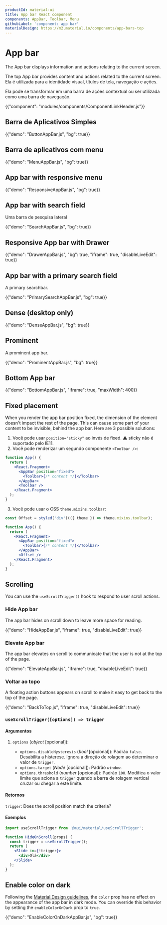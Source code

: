 ```yaml
---
productId: material-ui
title: App bar React component
components: AppBar, Toolbar, Menu
githubLabel: 'component: app bar'
materialDesign: https://m2.material.io/components/app-bars-top
---
```


# App bar

<p class="description">The App bar displays information and actions relating to the current screen.</p>

The top App bar provides content and actions related to the current screen. Ela é utilizada para a identidade visual, títulos de tela, navegação e ações.

Ela pode se transformar em uma barra de ações contextual ou ser utilizada como uma barra de navegação.

{{"component": "modules/components/ComponentLinkHeader.js"}}

## Barra de Aplicativos Simples

{{"demo": "ButtonAppBar.js", "bg": true}}

## Barra de aplicativos com menu

{{"demo": "MenuAppBar.js", "bg": true}}

## App bar with responsive menu

{{"demo": "ResponsiveAppBar.js", "bg": true}}

## App bar with search field

Uma barra de pesquisa lateral

{{"demo": "SearchAppBar.js", "bg": true}}

## Responsive App bar with Drawer

{{"demo": "DrawerAppBar.js", "bg": true, "iframe": true, "disableLiveEdit": true}}

## App bar with a primary search field

A primary searchbar.

{{"demo": "PrimarySearchAppBar.js", "bg": true}}

## Dense (desktop only)

{{"demo": "DenseAppBar.js", "bg": true}}

## Prominent

A prominent app bar.

{{"demo": "ProminentAppBar.js", "bg": true}}

## Bottom App bar

{{"demo": "BottomAppBar.js", "iframe": true, "maxWidth": 400}}

## Fixed placement

When you render the app bar position fixed, the dimension of the element doesn't impact the rest of the page. This can cause some part of your content to be invisible, behind the app bar. Here are 3 possible solutions:

1. Você pode usar `position="sticky"` ao invés de fixed. ⚠️ sticky não é suportado pelo IE11.
2. Você pode renderizar um segundo componente `<Toolbar />`:

```jsx
function App() {
  return (
    <React.Fragment>
      <AppBar position="fixed">
        <Toolbar>{/* content */}</Toolbar>
      </AppBar>
      <Toolbar />
    </React.Fragment>
  );
}
```

3. Você pode usar o CSS `theme.mixins.toolbar`:

```jsx
const Offset = styled('div')(({ theme }) => theme.mixins.toolbar);

function App() {
  return (
    <React.Fragment>
      <AppBar position="fixed">
        <Toolbar>{/* content */}</Toolbar>
      </AppBar>
      <Offset />
    </React.Fragment>
  );
}
```

## Scrolling

You can use the `useScrollTrigger()` hook to respond to user scroll actions.

### Hide App bar

The app bar hides on scroll down to leave more space for reading.

{{"demo": "HideAppBar.js", "iframe": true, "disableLiveEdit": true}}

### Elevate App bar

The app bar elevates on scroll to communicate that the user is not at the top of the page.

{{"demo": "ElevateAppBar.js", "iframe": true, "disableLiveEdit": true}}

### Voltar ao topo

A floating action buttons appears on scroll to make it easy to get back to the top of the page.

{{"demo": "BackToTop.js", "iframe": true, "disableLiveEdit": true}}

### `useScrollTrigger([options]) => trigger`

#### Argumentos

1. `options` (_object_ [opcional]):

   - `options.disableHysteresis` (_bool_ [opcional]): Padrão `false`. Desabilita a histerese. Ignora a direção de rolagem ao determinar o valor de `trigger`.
   - `options.target` (_Node_ [opcional]): Padrão `window`.
   - `options.threshold` (_number_ [opcional]): Padrão `100`. Modifica o valor limite que aciona a `trigger` quando a barra de rolagem vertical cruzar ou chegar a este limite.

#### Retornos

`trigger`: Does the scroll position match the criteria?

#### Exemplos

```jsx
import useScrollTrigger from '@mui/material/useScrollTrigger';

function HideOnScroll(props) {
  const trigger = useScrollTrigger();
  return (
    <Slide in={!trigger}>
      <div>Olá</div>
    </Slide>
  );
}
```

## Enable color on dark

Following the [Material Design guidelines](https://m2.material.io/design/color/dark-theme.html), the `color` prop has no effect on the appearance of the app bar in dark mode. You can override this behavior by setting the `enableColorOnDark` prop to `true`.

{{"demo": "EnableColorOnDarkAppBar.js", "bg": true}}
